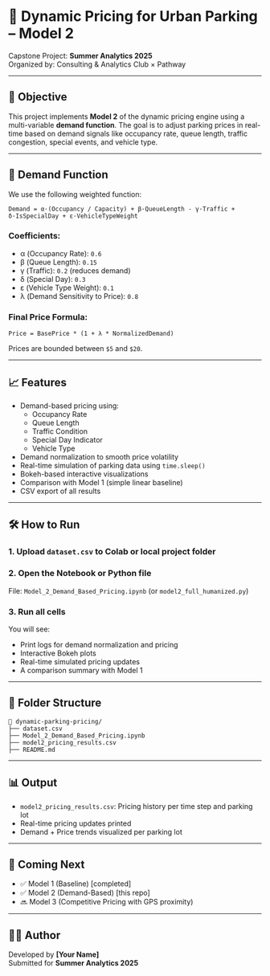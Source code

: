 # 🚗 Dynamic Pricing for Urban Parking – Model 2

Capstone Project: **Summer Analytics 2025**  
Organized by: Consulting & Analytics Club × Pathway

---

## 📌 Objective

This project implements **Model 2** of the dynamic pricing engine using a multi-variable **demand function**. The goal is to adjust parking prices in real-time based on demand signals like occupancy rate, queue length, traffic congestion, special events, and vehicle type.

---

## 🧠 Demand Function

We use the following weighted function:

```
Demand = α·(Occupancy / Capacity) + β·QueueLength - γ·Traffic + δ·IsSpecialDay + ε·VehicleTypeWeight
```

### Coefficients:

- α (Occupancy Rate): `0.6`
- β (Queue Length): `0.15`
- γ (Traffic): `0.2` (reduces demand)
- δ (Special Day): `0.3`
- ε (Vehicle Type Weight): `0.1`
- λ (Demand Sensitivity to Price): `0.8`

### Final Price Formula:

```
Price = BasePrice * (1 + λ * NormalizedDemand)
```

Prices are bounded between `$5` and `$20`.

---

## 📈 Features

- Demand-based pricing using:
  - Occupancy Rate
  - Queue Length
  - Traffic Condition
  - Special Day Indicator
  - Vehicle Type
- Demand normalization to smooth price volatility
- Real-time simulation of parking data using `time.sleep()`
- Bokeh-based interactive visualizations
- Comparison with Model 1 (simple linear baseline)
- CSV export of all results

---

## 🛠️ How to Run

### 1. Upload `dataset.csv` to Colab or local project folder

### 2. Open the Notebook or Python file

File: `Model_2_Demand_Based_Pricing.ipynb` (or `model2_full_humanized.py`)

### 3. Run all cells

You will see:

- Print logs for demand normalization and pricing
- Interactive Bokeh plots
- Real-time simulated pricing updates
- A comparison summary with Model 1

---

## 📂 Folder Structure

```
📁 dynamic-parking-pricing/
├── dataset.csv
├── Model_2_Demand_Based_Pricing.ipynb
├── model2_pricing_results.csv
├── README.md
```

---

## 📊 Output

- `model2_pricing_results.csv`: Pricing history per time step and parking lot
- Real-time pricing updates printed
- Demand + Price trends visualized per parking lot

---

## 🔁 Coming Next

- ✅ Model 1 (Baseline) [completed]
- ✅ Model 2 (Demand-Based) [this repo]
- 🔜 Model 3 (Competitive Pricing with GPS proximity)

---

## 🧑‍💻 Author

Developed by **[Your Name]**  
Submitted for **Summer Analytics 2025**
